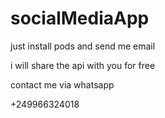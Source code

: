 # socialMediaApp


just install pods and send me email 



i will share the api  with you  for free


contact me via whatsapp 

+249966324018

